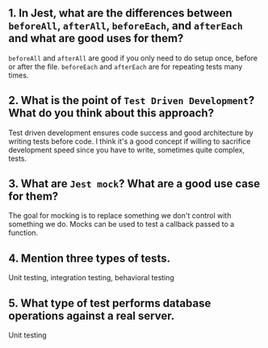 <!-- Answers to the Short Answer Essay Questions go here -->

## 1. In Jest, what are the differences between `beforeAll`, `afterAll`, `beforeEach`, and `afterEach` and what are good uses for them?

`beforeAll` and `afterAll` are good if you only need to do setup once, before or after the file.
`beforeEach` and `afterEach` are for repeating tests many times.

## 2. What is the point of `Test Driven Development`? What do you think about this approach?

Test driven development ensures code success and good architecture by writing tests before code. I think it's a good concept if willing to sacrifice development speed since you have to write, sometimes quite complex, tests.

## 3. What are `Jest mock`? What are a good use case for them?

The goal for mocking is to replace something we don't control with something we do. Mocks can be used to test a callback passed to a function.

## 4. Mention three types of tests.

Unit testing, integration testing, behavioral testing

## 5. What type of test performs database operations against a real server.

Unit testing
